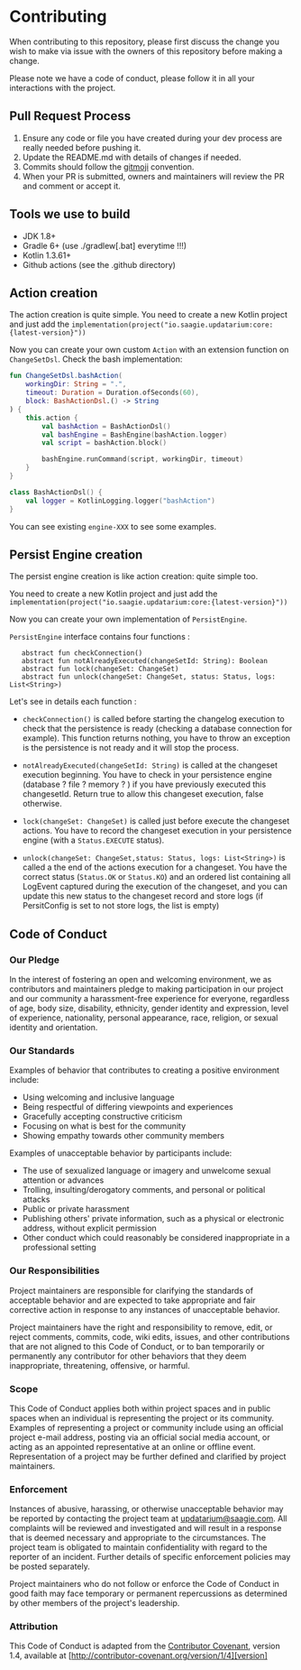 # Contributing

When contributing to this repository, please first discuss the change you wish to make via issue with the owners of this repository before making a change. 

Please note we have a code of conduct, please follow it in all your interactions with the project.

## Pull Request Process

1. Ensure any code or file you have created during your dev process are really needed before pushing it.
2. Update the README.md with details of changes if needed.
3. Commits should follow the [gitmoji][gitmoji] convention.
4. When your PR is submitted, owners and maintainers will review the PR and comment or accept it.

## Tools we use to build
- JDK 1.8+
- Gradle 6+ (use ./gradlew[.bat] everytime !!!)
- Kotlin 1.3.61+
- Github actions (see the .github directory)

## Action creation

The action creation is quite simple.
You need to create a new Kotlin project and just add the 
`implementation(project("io.saagie.updatarium:core:{latest-version}"))`

Now you can create your own custom `Action` with an extension function on `ChangeSetDsl`.
Check the bash implementation:

```kotlin
fun ChangeSetDsl.bashAction(
    workingDir: String = ".",
    timeout: Duration = Duration.ofSeconds(60),
    block: BashActionDsl.() -> String
) {
    this.action {
        val bashAction = BashActionDsl()
        val bashEngine = BashEngine(bashAction.logger)
        val script = bashAction.block()

        bashEngine.runCommand(script, workingDir, timeout)
    }
}

class BashActionDsl() {
    val logger = KotlinLogging.logger("bashAction")
}
```
 
You can see existing `engine-XXX` to see some examples. 

## Persist Engine creation

The persist engine creation is like action creation: quite simple too.  

You need to create a new Kotlin project and just add the 
`implementation(project("io.saagie.updatarium:core:{latest-version}"))`

Now you can create your own implementation of `PersistEngine`.  


`PersistEngine` interface contains four functions : 

```$kotlin
   abstract fun checkConnection()
   abstract fun notAlreadyExecuted(changeSetId: String): Boolean
   abstract fun lock(changeSet: ChangeSet)
   abstract fun unlock(changeSet: ChangeSet, status: Status, logs: List<String>)
```

Let's see in details each function : 

- `checkConnection()` is called before starting the changelog execution to check that the persistence is ready (checking a database connection for example). This function returns nothing, you have to throw an exception is the persistence is not ready and it will stop the process.

- `notAlreadyExecuted(changeSetId: String)` is called at the changeset execution beginning. You have to check in your persistence engine (database ? file ? memory ? ) if you have previously executed this changesetId. Return true to allow this changeset execution, false otherwise.

- `lock(changeSet: ChangeSet)` is called just before execute the changeset actions. You have to record the changeset execution in your persistence engine (with a `Status.EXECUTE` status).

- `unlock(changeSet: ChangeSet,status: Status, logs: List<String>)` is called a the end of the actions execution for a changeset. You have the correct status (`Status.OK` or `Status.KO`) and an ordered list containing all LogEvent captured during the execution of the changeset, and you can update this new status to the changeset record and store logs (if PersitConfig is set to not store logs, the list is empty)

## Code of Conduct

### Our Pledge

In the interest of fostering an open and welcoming environment, we as
contributors and maintainers pledge to making participation in our project and
our community a harassment-free experience for everyone, regardless of age, body
size, disability, ethnicity, gender identity and expression, level of experience,
nationality, personal appearance, race, religion, or sexual identity and
orientation.

### Our Standards

Examples of behavior that contributes to creating a positive environment
include:

* Using welcoming and inclusive language
* Being respectful of differing viewpoints and experiences
* Gracefully accepting constructive criticism
* Focusing on what is best for the community
* Showing empathy towards other community members

Examples of unacceptable behavior by participants include:

* The use of sexualized language or imagery and unwelcome sexual attention or
advances
* Trolling, insulting/derogatory comments, and personal or political attacks
* Public or private harassment
* Publishing others' private information, such as a physical or electronic
  address, without explicit permission
* Other conduct which could reasonably be considered inappropriate in a
  professional setting

### Our Responsibilities

Project maintainers are responsible for clarifying the standards of acceptable
behavior and are expected to take appropriate and fair corrective action in
response to any instances of unacceptable behavior.

Project maintainers have the right and responsibility to remove, edit, or
reject comments, commits, code, wiki edits, issues, and other contributions
that are not aligned to this Code of Conduct, or to ban temporarily or
permanently any contributor for other behaviors that they deem inappropriate,
threatening, offensive, or harmful.

### Scope

This Code of Conduct applies both within project spaces and in public spaces
when an individual is representing the project or its community. Examples of
representing a project or community include using an official project e-mail
address, posting via an official social media account, or acting as an appointed
representative at an online or offline event. Representation of a project may be
further defined and clarified by project maintainers.

### Enforcement

Instances of abusive, harassing, or otherwise unacceptable behavior may be
reported by contacting the project team at updatarium@saagie.com. All
complaints will be reviewed and investigated and will result in a response that
is deemed necessary and appropriate to the circumstances. The project team is
obligated to maintain confidentiality with regard to the reporter of an incident.
Further details of specific enforcement policies may be posted separately.

Project maintainers who do not follow or enforce the Code of Conduct in good
faith may face temporary or permanent repercussions as determined by other
members of the project's leadership.

### Attribution

This Code of Conduct is adapted from the [Contributor Covenant][homepage], version 1.4,
available at [http://contributor-covenant.org/version/1/4][version]

[homepage]: http://contributor-covenant.org
[version]: http://contributor-covenant.org/version/1/4/
[gitmoji]: https://gitmoji.carloscuesta.me/